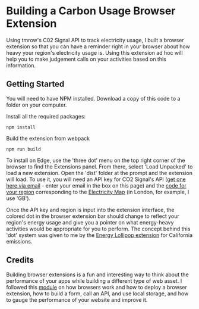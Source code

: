 <h1 align="left">Building a Carbon Usage Browser Extension</h1>

Using tmrow's C02 Signal API to track electricity usage, I built a browser extension so that you can have a reminder right in your browser about how heavy your region's electricity usage is. Using this extension ad hoc will help you to make judgement calls on your activities based on this information.

<h2>Getting Started</h2>
You will need to have NPM installed. Download a copy of this code to a folder on your computer.

Install all the required packages:

```
npm install
```

Build the extension from webpack

```
npm run build
```

To install on Edge, use the 'three dot' menu on the top right corner of the browser to find the Extensions panel. From there, select 'Load Unpacked' to load a new extension. Open the 'dist' folder at the prompt and the extension will load. To use it, you will need an API key for CO2 Signal's API ([get one here via email](https://www.co2signal.com/) - enter your email in the box on this page) and the [code for your region](http://api.electricitymap.org/v3/zones) corresponding to the [Electricity Map](https://www.electricitymap.org/map) (in London, for example, I use 'GB').

Once the API key and region is input into the extension interface, the colored dot in the browser extension bar should change to reflect your region's energy usage and give you a pointer on what energy-heavy activities would be appropriate for you to perform. The concept behind this 'dot' system was given to me by the [Energy Lollipop extension](https://energylollipop.com/) for California emissions.

<h2>Credits</h2>

Building browser extensions is a fun and interesting way to think about the performance of your apps while building a different type of web asset. I followed this <a href="https://github.com/microsoft/Web-Dev-For-Beginners/tree/main/5-browser-extension">module</a> on how browsers work and how to deploy a browser extension, how to build a form, call an API, and use local storage, and how to gauge the performance of your website and improve it.
